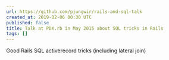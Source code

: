 ```yaml
---
url: https://github.com/pjungwir/rails-and-sql-talk
created_at: 2019-02-06 00:30 UTC
published: false
title: Talk at PDX.rb in May 2015 about SQL tricks in Rails
tags: []
---
```


Good Rails SQL activerecord tricks (including lateral join)
